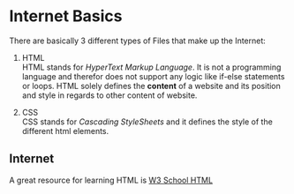 # Internet Basics
There are basically 3 different types of Files that make up the Internet:  
1. HTML  
  HTML stands for _HyperText Markup Language_. It is not a programming language
  and therefor does not support any logic like if-else statements or loops. HTML solely
  defines the __content__ of a website and its position and style in regards to other 
  content of website.  
  
2. CSS  
 CSS stands for _Cascading StyleSheets_ and it defines the style of the different 
 html elements.
## Internet 
A great resource for learning HTML is [W3 School HTML](https://www.w3schools.com/html/default.asp)
